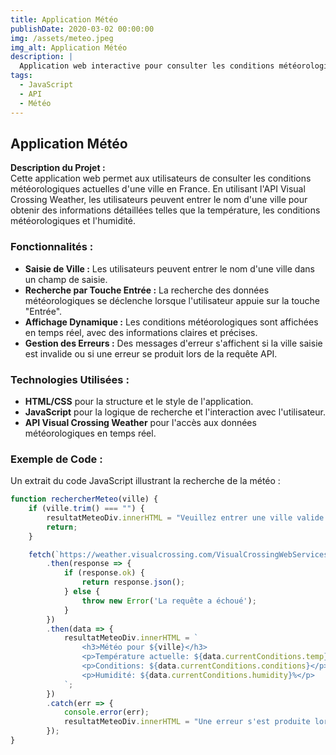 ```yaml
---
title: Application Météo
publishDate: 2020-03-02 00:00:00
img: /assets/meteo.jpeg
img_alt: Application Météo
description: |
  Application web interactive pour consulter les conditions météorologiques d'une ville en France.
tags:
  - JavaScript
  - API
  - Météo
---
```


## Application Météo

**Description du Projet :**  
Cette application web permet aux utilisateurs de consulter les conditions météorologiques actuelles d'une ville en France. En utilisant l'API Visual Crossing Weather, les utilisateurs peuvent entrer le nom d'une ville pour obtenir des informations détaillées telles que la température, les conditions météorologiques et l'humidité.

### Fonctionnalités :
- **Saisie de Ville :** Les utilisateurs peuvent entrer le nom d'une ville dans un champ de saisie.
- **Recherche par Touche Entrée :** La recherche des données météorologiques se déclenche lorsque l'utilisateur appuie sur la touche "Entrée".
- **Affichage Dynamique :** Les conditions météorologiques sont affichées en temps réel, avec des informations claires et précises.
- **Gestion des Erreurs :** Des messages d'erreur s'affichent si la ville saisie est invalide ou si une erreur se produit lors de la requête API.

### Technologies Utilisées :
- **HTML/CSS** pour la structure et le style de l'application.
- **JavaScript** pour la logique de recherche et l'interaction avec l'utilisateur.
- **API Visual Crossing Weather** pour l'accès aux données météorologiques en temps réel.

### Exemple de Code :
Un extrait du code JavaScript illustrant la recherche de la météo :

```javascript
function rechercherMeteo(ville) {
    if (ville.trim() === "") {
        resultatMeteoDiv.innerHTML = "Veuillez entrer une ville valide.";
        return;
    }

    fetch(`https://weather.visualcrossing.com/VisualCrossingWebServices/rest/services/timeline/${ville}?unitGroup=metric&key=MDQWKGGSA7KSP4WLAJD5R8AG4&contentType=json`)
        .then(response => {
            if (response.ok) {
                return response.json();
            } else {
                throw new Error('La requête a échoué');
            }
        })
        .then(data => {
            resultatMeteoDiv.innerHTML = `
                <h3>Météo pour ${ville}</h3>
                <p>Température actuelle: ${data.currentConditions.temp}°C</p>
                <p>Conditions: ${data.currentConditions.conditions}</p>
                <p>Humidité: ${data.currentConditions.humidity}%</p>
            `;
        })
        .catch(err => {
            console.error(err);
            resultatMeteoDiv.innerHTML = "Une erreur s'est produite lors de la recherche de la météo.";
        });
}
